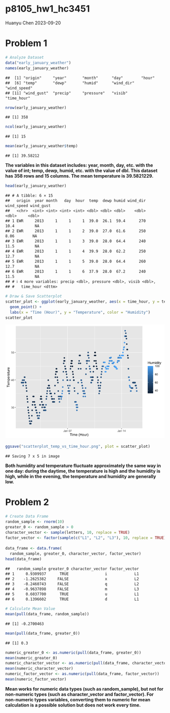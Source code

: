p8105_hw1_hc3451
================
Huanyu Chen
2023-09-20

# Problem 1

``` r
# Analyze Dataset
data("early_january_weather")
names(early_january_weather)
```

    ##  [1] "origin"     "year"       "month"      "day"        "hour"      
    ##  [6] "temp"       "dewp"       "humid"      "wind_dir"   "wind_speed"
    ## [11] "wind_gust"  "precip"     "pressure"   "visib"      "time_hour"

``` r
nrow(early_january_weather)
```

    ## [1] 358

``` r
ncol(early_january_weather)
```

    ## [1] 15

``` r
mean(early_january_weather$temp)
```

    ## [1] 39.58212

**The variables in this dataset includes: year, month, day, etc. with
the value of int; temp, dewp, humid, etc. with the value of dbl. This
dataset has 358 rows and 15 columns. The mean temperature is
39.5821229.**

``` r
head(early_january_weather)
```

    ## # A tibble: 6 × 15
    ##   origin  year month   day  hour  temp  dewp humid wind_dir wind_speed wind_gust
    ##   <chr>  <int> <int> <int> <int> <dbl> <dbl> <dbl>    <dbl>      <dbl>     <dbl>
    ## 1 EWR     2013     1     1     1  39.0  26.1  59.4      270      10.4         NA
    ## 2 EWR     2013     1     1     2  39.0  27.0  61.6      250       8.06        NA
    ## 3 EWR     2013     1     1     3  39.0  28.0  64.4      240      11.5         NA
    ## 4 EWR     2013     1     1     4  39.9  28.0  62.2      250      12.7         NA
    ## 5 EWR     2013     1     1     5  39.0  28.0  64.4      260      12.7         NA
    ## 6 EWR     2013     1     1     6  37.9  28.0  67.2      240      11.5         NA
    ## # ℹ 4 more variables: precip <dbl>, pressure <dbl>, visib <dbl>,
    ## #   time_hour <dttm>

``` r
# Draw & Save Scatterplot
scatter_plot <- ggplot(early_january_weather, aes(x = time_hour, y = temp, color = humid)) +
  geom_point() +
  labs(x = "Time (Hour)", y = "Temperature", color = "Humidity")
scatter_plot
```

![](p8105_hw1_hc3451_files/figure-gfm/unnamed-chunk-3-1.png)<!-- -->

``` r
ggsave("scatterplot_temp_vs_time_hour.png", plot = scatter_plot)
```

    ## Saving 7 x 5 in image

**Both humidity and temperature fluctuate approximately the same way in
one day: during the daytime, the temperature is high and the humidity is
high, while in the evening, the temperature and humidity are generally
low.**

# Problem 2

``` r
# Create Data Frame
random_sample <- rnorm(10)
greater_0 <- random_sample > 0
character_vector <- sample(letters, 10, replace = TRUE)
factor_vector <- factor(sample(c("L1", "L2", "L3"), 10, replace = TRUE))

data_frame <- data.frame(
  random_sample, greater_0, character_vector, factor_vector)
head(data_frame)
```

    ##   random_sample greater_0 character_vector factor_vector
    ## 1     0.9309937      TRUE                i            L1
    ## 2    -1.2625382     FALSE                x            L2
    ## 3    -0.2460743     FALSE                q            L2
    ## 4    -0.9637898     FALSE                m            L3
    ## 5     0.6037700      TRUE                u            L1
    ## 6     0.1396602      TRUE                d            L1

``` r
# Calculate Mean Value
mean(pull(data_frame, random_sample))
```

    ## [1] -0.2700463

``` r
mean(pull(data_frame, greater_0))
```

    ## [1] 0.3

``` r
numeric_greater_0 <- as.numeric(pull(data_frame, greater_0))
mean(numeric_greater_0)
numeric_character_vector <- as.numeric(pull(data_frame, character_vector))
mean(numeric_character_vector)
numeric_factor_vector <- as.numeric(pull(data_frame, factor_vector))
mean(numeric_factor_vector)
```

**Mean works for numeric data types (such as random_sample), but not for
non-numeric types (such as character_vector and factor_vector). For
non-numeric types variables, converting them to numeric for mean
calculation is a possible solution but does not work every time.**
